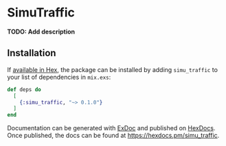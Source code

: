 # SimuTraffic

**TODO: Add description**

## Installation

If [available in Hex](https://hex.pm/docs/publish), the package can be installed
by adding `simu_traffic` to your list of dependencies in `mix.exs`:

```elixir
def deps do
  [
    {:simu_traffic, "~> 0.1.0"}
  ]
end
```

Documentation can be generated with [ExDoc](https://github.com/elixir-lang/ex_doc)
and published on [HexDocs](https://hexdocs.pm). Once published, the docs can
be found at <https://hexdocs.pm/simu_traffic>.

